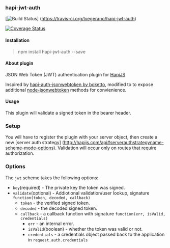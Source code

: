 ### hapi-jwt-auth
[![Build Status](https://travis-ci.org/lvegerano/hapi-jwt-auth.svg?branch=master)]
(https://travis-ci.org/lvegerano/hapi-jwt-auth)

[![Coverage Status](https://coveralls.io/repos/lvegerano/hapi-jwt-auth/badge.png)](https://coveralls.io/r/lvegerano/hapi-jwt-auth)

#### Installation

> npm install hapi-jwt-auth --save

#### About plugin

JSON Web Token (JWT) authentication plugin for [HapiJS](https://github.com/spumko/hapi)

Inspired by [hapi-auth-jsonwebtoken by boketto](https://github.com/boketto/hapi-auth-jsonwebtoken), modified to to expose
 additional [node-jsonwebtoken](https://github.com/auth0/node-jsonwebtoken) methods for convienience.

#### Usage

This plugin will validate a signed token in the bearer header.

### Setup
You will have to register the plugin with your server object, then create a new [server auth strategy]
(http://hapijs.com/api#serverauthstrategyname-scheme-mode-options). Validation will occur only on routes that require
authorization.

### Options

The `jwt` scheme takes the following options:

- `key`(required) - The private key the token was signed.
- `validate`(optional) - Addiotional validation/user lookup,
    signature `function(token, decoded, callback)`
    - `token` - the verified signed token.
    - `decoded` - the decoded signed token.
    - `callback` - a callback function with signature `function(err, isValid, credentials)`
        - `err` - an internal error.
        - `isValid`(boolean) - whether the token was valid or not.
        - `credentials` - a credentials object passed back to the application in `request.auth.credentials`
